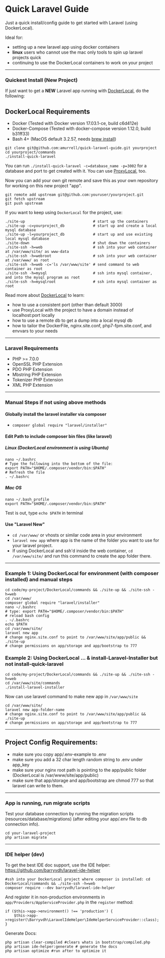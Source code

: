 # Quick Laravel Guide

Just a quick install/config guide to get started with Laravel (using DockerLocal).

Ideal for:

- setting up a new laravel app using docker containers
- **linux** users who cannot use the mac only tools to spin up laravel projects quick
- continuing to use the DockerLocal containers to work on your project

---

### Quickest Install (New Project)

If just want to get a **NEW** Laravel app running with [DockerLocal](https://github.com/amurrell/DockerLocal), do the following:

## DockerLocal Requirements

- Docker (Tested with Docker version 17.03.1-ce, build c6d412e)
- Docker-Compose (Tested with docker-compose version 1.12.0, build b31ff33)
- Bash 4+ (MacOS default 3.2.57, needs [brew install](https://github.com/amurrell/DockerLocal#update-bash-for-macos))

```
git clone git@github.com:amurrell/quick-laravel-guide.git yourproject
cd yourproject/commands
./install-quick-laravel
```

You can run `./install-quick-laravel -c=database_name -p=3002` for a database and port to get created with it. You can use [ProxyLocal](https://github.com/amurrell/ProxyLocal), too. 

Now you can add your own git remote and save this as your own repository for working on this new project "app".

```
git remote add upstream git@github.com:youruser/yourproject.git
git fetch upstream
git push upstream
```

If you want to keep using `DockerLocal` for the project, use:

```
./site-up                               # start up the containers
./site-up -c=yourproject_db             # start up and create a local mysql database
./site-up -l=yourproject_db             # start up and use existing local mysql database
./site-down                             # shut down the containers
./site-ssh -h=web                       # ssh into your web container at /var/www/site/ as www-data
./site-ssh -h=webroot                   # ssh into your web container at /var/www/ as root
./site-ssh -h=web -c='ls /var/www/site' # send command to web container as root
./site-ssh -h=mysql                     # ssh into mysql container, and into the mysql program as root
./site-ssh -h=mysqlroot                 # ssh into mysql container as root
```

Read more about [DockerLocal](https://github.com/amurrell/DockerLocal) to learn:

- how to use a consistent port (other than default 3000)
- use ProxyLocal with the project to have a domain instead of localhost:port locally
- how to use a remote db to get a dump into a local mysql db
- how to tailor the DockerFile, nginx.site.conf, php7-fpm.site.conf, and envvars to your needs

---

### Laravel Requirements

- PHP >= 7.0.0
- OpenSSL PHP Extension
- PDO PHP Extension
- Mbstring PHP Extension
- Tokenizer PHP Extension
- XML PHP Extension

---

### Manual Steps if not using above methods

#### Globally install the laravel installer via composer

- `composer global require "laravel/installer"`

#### Edit Path to include composer bin files (like laravel)

##### Linux (DockerLocal environment is using Ubuntu)

```
nano ~/.bashrc
# Type the following into the bottom of the file:
export PATH="$HOME/.composer/vendor/bin:$PATH"
# Refresh the file
. ~/.bashrc
```

##### Mac OS

```
nano ~/.bash_profile
export PATH="$HOME/.composer/vendor/bin:$PATH"
```

Test is out, type `echo $PATH` in terminal

#### Use "Laravel New"

- `cd /var/www/` or vhosts or similar code area in your environment
- `laravel new app` where app is the name of the folder you want to use for your laravel project.
- If using DockerLocal and ssh'd inside the web container, `cd /var/www/site/` and run this command to create the app folder there.

---

### Example 1: Using DockerLocal for environment (with composer installed) and manual steps

```
cd code/my-project/DockerLocal/commands && ./site-up && ./site-ssh -h=web
cd /var/www/
composer global require "laravel/installer"
nano ~/.bashrc
# type: export PATH="$HOME/.composer/vendor/bin:$PATH"
# reload bash config
. ~/.bashrc
echo $PATH
cd /var/www/site/
laravel new app
# change nginx.site.conf to point to /var/www/site/app/public && ./site-up
# change permissions on app/storage and app/bootstrap to 777
```

### Example 2: Using DockerLocal ... & install-Laravel-Installer but not install-quick-laravel

```
cd code/my-project/DockerLocal/commands && ./site-up && ./site-ssh -h=web
cd /var/www/site/commands
./install-laravel-installer
```

Now can use laravel command to make new app in `/var/www/site`

``` 
cd /var/www/site/
laravel new app-folder-name
# change nginx.site.conf to point to /var/www/site/app/public && ./site-up
# change permissions on app/storage and app/bootstrap to 777
```

---


## Project Config Requirements:

- make sure you copy app/.env-example to .env
- make sure you add a 32 char length random string to .env under app_key
- make sure your nginx root path is pointing to the app/public folder (DockerLocal is /var/www/site/app/public)
- make sure that app/storage and app/bootstrap are chmod 777 so that laravel can write to them.

---

### App is running, run migrate scripts

Test your database connection by running the migration scripts (resources/database/migrations) (after editing your app/.env file to db connection info).

```
cd your-laravel-project
php artisan migrate
```
---

### IDE helper (dev)

To get the best IDE doc support, use the IDE helper: https://github.com/barryvdh/laravel-ide-helper

```
#ssh into your DockerLocal project where composer is installed: cd DockerLocal/commands && ./site-ssh -h=web
composer require --dev barryvdh/laravel-ide-helper
```

And register it in non-production environments in `app/Providers/AppServiceProvider.php` in the `register` method:

```
if ($this->app->environment() !== 'production') {
    $this->app->register(\Barryvdh\LaravelIdeHelper\IdeHelperServiceProvider::class);
}
```

Generate Docs:

```
php artisan clear-compiled #clears whats in bootstrap/compiled.php
php artisan ide-helper:generate # generate the docs
php artisan optimize #run after to optimize it
```
